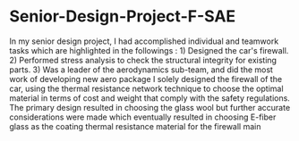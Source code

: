 # Senior-Design-Project-F-SAE
In my senior design project, I had accomplished individual and teamwork tasks which are highlighted in the followings : 1) Designed the car's firewall. 2) Performed stress analysis to check the structural integrity for existing parts. 3) Was a leader  of the aerodynamics sub-team, and did the most work of developing new aero package 
I solely designed the firewall of the car, using the thermal resistance network technique to choose the optimal material in terms of cost and weight that comply with the safety regulations. The primary design resulted in choosing the glass wool but further  accurate considerations were made which eventually resulted in choosing  E-fiber glass as the coating thermal resistance material for the firewall
 main
